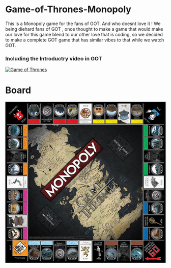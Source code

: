 # Game-of-Thrones-Monopoly
This is a Monopoly game for the fans of GOT. And who doesnt love it !
We being diehard fans of GOT , once thought to make a game that would make our love for this game blend to our other love that is
coding, so we decided to make a complete GOT game that has similar vibes to that while we  watch GOT.
<h3> Including the Introductry video in GOT </h3>

[![Game of Thrones](http://i3.ytimg.com/vi/8x7Y9DAbQAU/maxresdefault.jpg)](https://youtu.be/TZE9gVF1QbA " Game of Thrones- Click to Watch!")



<h1> Board</h1>
<img src="res/monopoly-GOT-1.jpg" >
